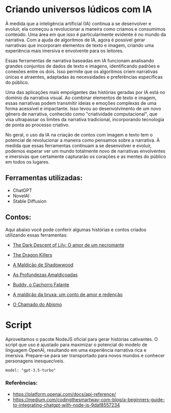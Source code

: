 
# Criando universos lúdicos com IA

À medida que a inteligência artificial (IA) continua a se desenvolver e evoluir, ela começou a revolucionar a maneira como criamos e consumimos conteúdo. Uma área em que isso é particularmente evidente é no mundo da narrativa. Com a ajuda de algoritmos de IA, agora é possível gerar narrativas que incorporam elementos de texto e imagem, criando uma experiência mais imersiva e envolvente para os leitores.

Essas ferramentas de narrativa baseadas em IA funcionam analisando grandes conjuntos de dados de texto e imagens, identificando padrões e conexões entre os dois. Isso permite que os algoritmos criem narrativas únicas e atraentes, adaptadas às necessidades e preferências específicas do público.

Uma das aplicações mais empolgantes das histórias geradas por IA está no domínio da narrativa visual. Ao combinar elementos de texto e imagem, essas narrativas podem transmitir ideias e emoções complexas de uma forma acessível e impactante. Isso levou ao desenvolvimento de um novo gênero de narrativa, conhecido como "criatividade computacional", que visa ultrapassar os limites da narrativa tradicional, incorporando tecnologia de ponta ao processo criativo.

No geral, o uso da IA na criação de contos com imagem e texto tem o potencial de revolucionar a maneira como pensamos sobre a narrativa. À medida que essas ferramentas continuam a se desenvolver e evoluir, podemos esperar ver um mundo totalmente novo de narrativas envolventes e imersivas que certamente capturarão os corações e as mentes do público em todos os lugares.


## Ferramentas utilizadas:

* ChatGPT
* NovelAI
* Stable Diffusion

## Contos:

Aqui abaixo você pode conferir algumas histórias e contos criados utilizando essas ferramentas:

* [The Dark Descent of Lily: O amor de um necromante](https://github.com/JonanthaW/AI_Tales/tree/main/1)

* [The Dragon Killers](https://github.com/JonanthaW/AI_Tales/tree/main/2)

* [A Maldição de Shadowwood](https://github.com/JonanthaW/AI_Tales/tree/main/3)

* [As Profundezas Amaldiçoadas](https://github.com/JonanthaW/AI_Tales/tree/main/4)

* [Buddy, o Cachorro Falante](https://github.com/JonanthaW/AI_Tales/tree/main/5)

* [A maldição da bruxa: um conto de amor e redenção](https://github.com/JonanthaW/AI_Tales/tree/main/6)

* [O Chamado do Abismo](https://github.com/JonanthaW/AI_Tales/tree/main/7)


# Script

Aproveitamos o pacote NodeJS oficial para gerar histórias cativantes. O script que uso é ajustado para maximizar o potencial do modelo de linguagem OpenAI, resultando em uma experiência narrativa rica e imersiva. Prepare-se para ser transportado para novos mundos e conhecer personagens inesquecíveis.

```
model: "gpt-3.5-turbo"
```

### Referências: 

* https://platform.openai.com/docs/api-reference/
* https://medium.com/codingthesmartway-com-blog/a-beginners-guide-to-integrating-chatgpt-with-node-js-9daf8557234
